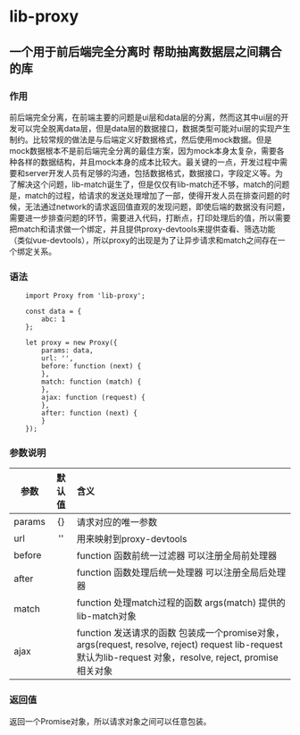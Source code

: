 # lib-proxy

## 一个用于前后端完全分离时 帮助抽离数据层之间耦合的库

### 作用
前后端完全分离，在前端主要的问题是ui层和data层的分离，然而这其中ui层的开发可以完全脱离data层，但是data层的数据接口，数据类型可能对ui层的实现产生制约。比较常规的做法是与后端定义好数据格式，然后使用mock数据。但是mock数据根本不是前后端完全分离的最佳方案，因为mock本身太复杂，需要各种各样的数据结构，并且mock本身的成本比较大。最关键的一点，开发过程中需要和server开发人员有足够的沟通，包括数据格式，数据接口，字段定义等。为了解决这个问题，lib-match诞生了，但是仅仅有lib-match还不够，match的问题是，match的过程，给请求的发送处理增加了一部，使得开发人员在排查问题的时候，无法通过network的请求返回值直观的发现问题，即使后端的数据没有问题，需要进一步排查问题的环节，需要进入代码，打断点，打印处理后的值，所以需要把match和请求做一个绑定，并且提供proxy-devtools来提供查看、筛选功能（类似vue-devtools），所以proxy的出现是为了让异步请求和match之间存在一个绑定关系。

### 语法

```
    import Proxy from 'lib-proxy';

    const data = {
        abc: 1
    };

    let proxy = new Proxy({
        params: data,
        url: '',
        before: function (next) {
        },
        match: function (match) {
        },
        ajax: function (request) {
        },
        after: function (next) {
        }
    });

```

### 参数说明
| 参数 | 默认值 | 含义 |
| ---- | :----: | :--- |
| params | {} | 请求对应的唯一参数 |
| url | '' | 用来映射到proxy-devtools |
| before | | function 函数前统一过滤器 可以注册全局前处理器 |
| after | | function 函数处理后统一处理器 可以注册全局后处理器 |
| match | | function 处理match过程的函数 args(match) 提供的lib-match对象 |
| ajax | | function 发送请求的函数 包装成一个promise对象，args(request, resolve, reject) request lib-request 默认为lib-request 对象，resolve, reject, promise相关对象 |

### 返回值
返回一个Promise对象，所以请求对象之间可以任意包装。
